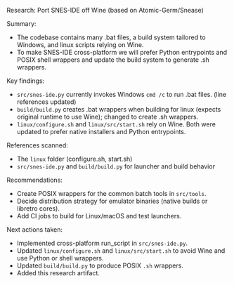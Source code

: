 Research: Port SNES-IDE off Wine (based on Atomic-Germ/Snease)

Summary:
- The codebase contains many .bat files, a build system tailored to Windows, and linux scripts relying on Wine.
- To make SNES-IDE cross-platform we will prefer Python entrypoints and POSIX shell wrappers and update the build system to generate .sh wrappers.

Key findings:
- `src/snes-ide.py` currently invokes Windows `cmd /c` to run .bat files. (line references updated)
- `build/build.py` creates .bat wrappers when building for linux (expects original runtime to use Wine); changed to create .sh wrappers.
- `linux/configure.sh` and `linux/src/start.sh` rely on Wine. Both were updated to prefer native installers and Python entrypoints.

References scanned:
- The `linux` folder (configure.sh, start.sh)
- `src/snes-ide.py` and `build/build.py` for launcher and build behavior

Recommendations:
- Create POSIX wrappers for the common batch tools in `src/tools`.
- Decide distribution strategy for emulator binaries (native builds or libretro cores).
- Add CI jobs to build for Linux/macOS and test launchers.

Next actions taken:
- Implemented cross-platform run_script in `src/snes-ide.py`.
- Updated `linux/configure.sh` and `linux/src/start.sh` to avoid Wine and use Python or shell wrappers.
- Updated `build/build.py` to produce POSIX `.sh` wrappers.
- Added this research artifact.

